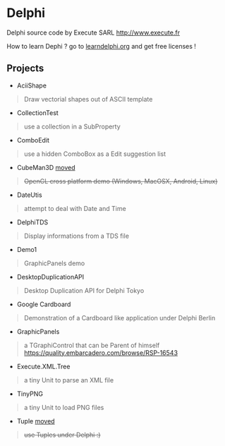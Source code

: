 # Delphi
Delphi source code by Execute SARL
http://www.execute.fr

How to learn Dephi ?
go to [learndelphi.org](https://learndelphi.org) and get free licenses !

## Projects

- AciiShape
> Draw vectorial shapes out of ASCII template

- CollectionTest
> use a collection in a SubProperty

- ComboEdit
> use a hidden ComboBox as a Edit suggestion list

- CubeMan3D [moved](https://github.com/tothpaul/Delphi-LowLevel/tree/master/CubeMan3D)
> ~~OpenGL cross platform demo (Windows, MacOSX, Android, Linux)~~

- DateUtis
> attempt to deal with Date and Time

- DelphiTDS
> Display informations from a TDS file

- Demo1
> GraphicPanels demo

- DesktopDuplicationAPI
> Desktop Duplication API for Delphi Tokyo

- Google Cardboard
> Demonstration of a Cardboard like application under Delphi Berlin

- GraphicPanels
> a TGraphiControl that can be Parent of himself  
> https://quality.embarcadero.com/browse/RSP-16543

- Execute.XML.Tree
> a tiny Unit to parse an XML file

- TinyPNG
> a tiny Unit to load PNG files

- Tuple [moved](https://github.com/tothpaul/DelphiTips/tree/master/Tuple)
> ~~use Tuples under Delphi :)~~
